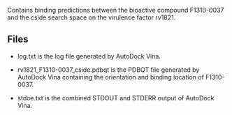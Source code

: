Contains binding predictions between the bioactive compound F1310-0037 and the cside search space on the virulence factor rv1821.

## Files

- log.txt is the log file generated by AutoDock Vina.

- rv1821_F1310-0037_cside.pdbqt is the PDBQT file generated by AutoDock Vina containing the orientation and binding location of F1310-0037.

- stdoe.txt is the combined STDOUT and STDERR output of AutoDock Vina.

